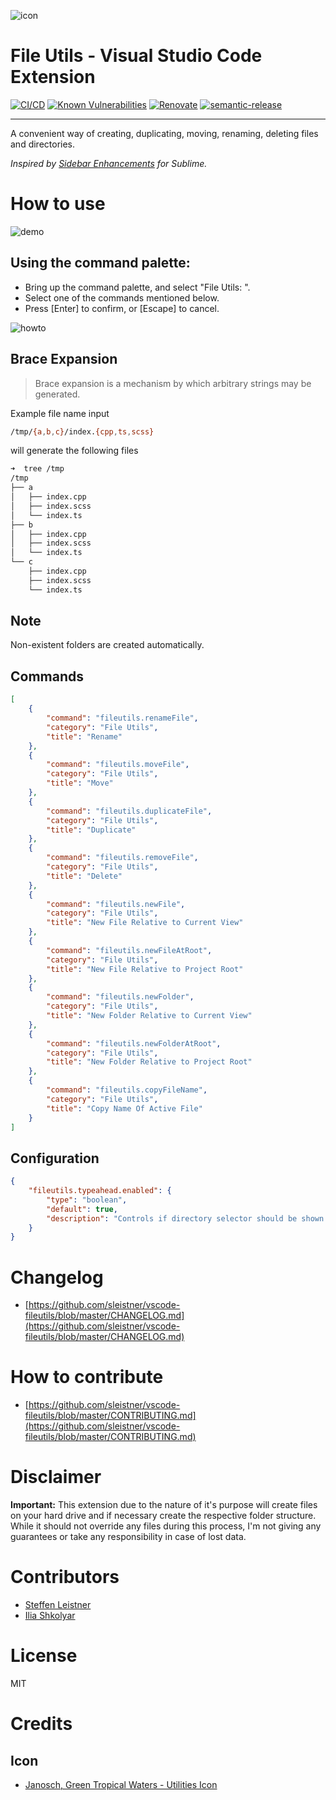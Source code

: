 ![icon](https://github.com/sleistner/vscode-fileutils/raw/HEAD/images/icon-96x96.png)

# File Utils - Visual Studio Code Extension

[![CI/CD](https://github.com/sleistner/vscode-fileutils/actions/workflows/main.yml/badge.svg)](https://github.com/sleistner/vscode-fileutils/actions/workflows/main.yml)
[![Known Vulnerabilities](https://snyk.io/test/github/sleistner/vscode-fileutils/badge.svg)](https://snyk.io/test/github/sleistner/vscode-fileutils)
[![Renovate](https://img.shields.io/badge/renovate-enabled-brightgreen.svg)](https://renovatebot.com)
[![semantic-release](https://img.shields.io/badge/%20%20%F0%9F%93%A6%F0%9F%9A%80-semantic--release-e10079.svg)](https://github.com/semantic-release/semantic-release)


---


A convenient way of creating, duplicating, moving, renaming, deleting files and directories.

_Inspired by [Sidebar Enhancements](https://github.com/titoBouzout/SideBarEnhancements) for Sublime._


# How to use

![demo](https://github.com/sleistner/vscode-fileutils/raw/HEAD/images/demo.gif)

## Using the command palette:

* Bring up the command palette, and select "File Utils: ".
* Select one of the commands mentioned below.
* Press [Enter] to confirm, or [Escape] to cancel.

![howto](https://github.com/sleistner/vscode-fileutils/raw/HEAD/images/howto.png)

## Brace Expansion
> Brace expansion is a mechanism by which arbitrary strings may be generated.

Example file name input
```bash
/tmp/{a,b,c}/index.{cpp,ts,scss}
```

will generate the following files
```bash
➜  tree /tmp
/tmp
├── a
│   ├── index.cpp
│   ├── index.scss
│   └── index.ts
├── b
│   ├── index.cpp
│   ├── index.scss
│   └── index.ts
└── c
    ├── index.cpp
    ├── index.scss
    └── index.ts
```

## Note

Non-existent folders are created automatically.


## Commands

```json
[
    {
        "command": "fileutils.renameFile",
        "category": "File Utils",
        "title": "Rename"
    },
    {
        "command": "fileutils.moveFile",
        "category": "File Utils",
        "title": "Move"
    },
    {
        "command": "fileutils.duplicateFile",
        "category": "File Utils",
        "title": "Duplicate"
    },
    {
        "command": "fileutils.removeFile",
        "category": "File Utils",
        "title": "Delete"
    },
    {
        "command": "fileutils.newFile",
        "category": "File Utils",
        "title": "New File Relative to Current View"
    },
    {
        "command": "fileutils.newFileAtRoot",
        "category": "File Utils",
        "title": "New File Relative to Project Root"
    },
    {
        "command": "fileutils.newFolder",
        "category": "File Utils",
        "title": "New Folder Relative to Current View"
    },
    {
        "command": "fileutils.newFolderAtRoot",
        "category": "File Utils",
        "title": "New Folder Relative to Project Root"
    },
    {
        "command": "fileutils.copyFileName",
        "category": "File Utils",
        "title": "Copy Name Of Active File"
    }
]
```

## Configuration

```json
{
    "fileutils.typeahead.enabled": {
        "type": "boolean",
        "default": true,
        "description": "Controls if directory selector should be shown."
    }
}
```

# Changelog

- [https://github.com/sleistner/vscode-fileutils/blob/master/CHANGELOG.md](https://github.com/sleistner/vscode-fileutils/blob/master/CHANGELOG.md)

# How to contribute

- [https://github.com/sleistner/vscode-fileutils/blob/master/CONTRIBUTING.md](https://github.com/sleistner/vscode-fileutils/blob/master/CONTRIBUTING.md)

# Disclaimer

**Important:** This extension due to the nature of it's purpose will create
files on your hard drive and if necessary create the respective folder structure.
While it should not override any files during this process, I'm not giving any guarantees
or take any responsibility in case of lost data.

# Contributors

* [Steffen Leistner](https://github.com/sleistner)
* [Ilia Shkolyar](https://github.com/iliashkolyar)

# License

MIT

# Credits

## Icon
- [Janosch, Green Tropical Waters - Utilities Icon](https://iconarchive.com/show/tropical-waters-folders-icons-by-janosch500/Utilities-icon.html)
